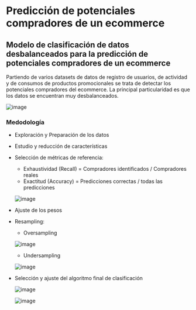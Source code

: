 # Predicción de potenciales compradores de un ecommerce


## Modelo de clasificación de datos desbalanceados para la predicción de potenciales compradores de un ecommerce

Partiendo de varios datasets de datos de registro de usuarios, de actividad y de consumos de productos promocionales se trata de detectar los potenciales compradores del ecommerce. La principal particularidad es que los datos se encuentran muy desbalanceados.

![image](https://user-images.githubusercontent.com/73440358/177189122-193316a9-9fc9-40a9-8643-9a16da3e7889.png)

### Medodología

- Exploración y  Preparación de los datos

- Estudio y reducción de características

- Selección de métricas de referencia:
  * Exhaustividad (Recall) = Compradores identificados / Compradores reales
  * Exactitud (Accuracy) = Predicciones correctas / todas las predicciones
  
  ![image](https://user-images.githubusercontent.com/73440358/177188934-45798c77-5fd2-4953-96c6-8c7817453980.png)

- Ajuste de los pesos

- Resampling:
  * Oversampling 
  
  ![image](https://user-images.githubusercontent.com/73440358/177185912-ac14ac60-4789-4df7-8bce-d70ae5b50304.png)
  
  * Undersampling 
  
  ![image](https://user-images.githubusercontent.com/73440358/177185871-f8e9e783-cce5-4a1a-b0e6-465303e5c82f.png)
  
- Selección y ajuste del algoritmo final de clasificación

  ![image](https://user-images.githubusercontent.com/73440358/177187991-7dd4bfa0-46b2-4448-8761-7d1f55289c73.png)

  ![image](https://user-images.githubusercontent.com/73440358/177188165-f4d07afd-5c65-410c-82db-4496a518fc90.png)

